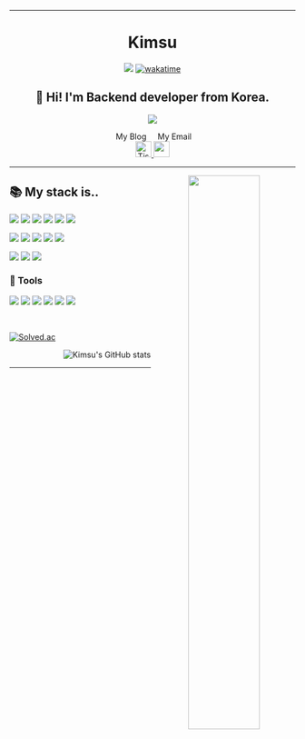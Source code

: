 ---

<div align="center">
  
  # Kimsu

 <a href="https://solved.ac/kims10"><img src="http://mazassumnida.wtf/api/mini/generate_badge?boj=kims10"/></a>
[![wakatime](https://wakatime.com/badge/user/4c81871e-e1fa-4adb-b02e-cf6d0a0a5a63.svg)](https://wakatime.com/@4c81871e-e1fa-4adb-b02e-cf6d0a0a5a63)

 ## 👋 Hi!  I'm Backend developer from Korea.

<img src="https://media2.giphy.com/media/fWtJrVD5I2WIJRmfAw/giphy.gif?cid=ecf05e47vpcuud5vj2hsfg6byui8objlpsrie5n6j7w127nr&ep=v1_gifs_related&rid=giphy.gif&ct=g">


<div align: center">

&nbsp;My Blog &nbsp;  &nbsp; My Email
<br/>
<a href="https://gerede.tistory.com"> <img src="https://img.shields.io/badge/-tistory-FF9A00?style=flat&logo=tistory&logoColor=white&link=https://gerede.tistory.com" height="28" alt="Tistory Badge" /> </a> <img src="https://img.shields.io/badge/-gmail-EA4335?style=flat&logo=gmail&logoColor=white&link=betnwjd25@gmail.com" height="28" /></a>

</div>

 ---

  <img align="right" width="50%" src="https://github-readme-stats.vercel.app/api/top-langs/?username=Kimsu10&layout=donut&langs_count=5&theme=gruvbox"/>


</div>

## 📚 My stack is..


![](https://img.shields.io/badge/-JavaScript-yellow?style=flat&logo=JavaScript&logoColor=white)
![](https://img.shields.io/badge/-NodeJs-339933?style=flat&logo=Node.js&logoColor=white)
![](https://img.shields.io/badge/-MySQL-4479A1?style=flat&logo=MySQL&logoColor=white)
![](https://img.shields.io/badge/-MongoDB-47A248?style=flat&logo=MongoDB&logoColor=white)
![](https://img.shields.io/badge/-TypeScript-3178C6?style=flat&logo=TypeScript&logoColor=white)
![](https://img.shields.io/badge/-NestJs-E0234E?style=flat&logo=GitHub&logoColor=white)

![](https://img.shields.io/badge/-Html5-%23E34F26?style=flat&logo=HTML5&logoColor=white)
![](https://img.shields.io/badge/-CSS-blue?style=flat&logo=CSS3&logoColor=white)
![](https://img.shields.io/badge/-React-61DAFB?style=flat&logo=React&logoColor=white)
![](https://img.shields.io/badge/Sass-CC6699?style=flat&logo=sass&logoColor=fff)
![](https://img.shields.io/badge/styledcomponent-DB7093?flat&logo=styled-components&logoColor=white)

![](https://img.shields.io/badge/-amazons3-569A31?style=flat&logo=amazons3&logoColor=white)
![](https://img.shields.io/badge/-Git-orange?style=flat&logo=Git&logoColor=white)
![](https://img.shields.io/badge/-GitHub-black?style=flat&logo=GitHub&logoColor=white)

### 🔧 Tools

![](https://img.shields.io/badge/Notion-000000?style=flat-square&logo=notion&logoColor=white)
![](https://img.shields.io/badge/Slack-4A154B?style=flat-square&logo=slack&logoColor=white)
![](https://img.shields.io/badge/Trello-0052CC?style=flat-square&logo=trello&logoColor=white)
![](https://img.shields.io/badge/-postman-FF6C37?style=flat&logo=postman&logoColor=white)
![](https://img.shields.io/badge/-gitbook-3884FF?style=flat&logo=gitbook&logoColor=white)
![](https://img.shields.io/badge/bitbucket-0052CC?style=flat-square&logo=bitbucket&logoColor=white)



<br>



<div align="left">
  
[![Solved.ac
](http://mazassumnida.wtf/api/v2/generate_badge?boj=kims10)](https://solved.ac/kims10)<br />

</div>

<div align="right">
  
![Kimsu's GitHub stats](https://github-readme-stats.vercel.app/api?username=Kimsu10&rank_icon=github&theme=slateorange&hide_border=true") 
 
</div>
  
 ---

<!--
**Kimsu10/Kimsu10** is a ✨ _special_ ✨ repository because its `README.md` (this file) appears on your GitHub profile.
달리기
 <img align="center" height="60" src="https://64.media.tumblr.com/6a004610b49fc88e39955634f014f52b/05d68f1f5a0c4f1d-e5/s400x600/ced28f2eb16a5c187a063bc0a78441e495d3c0e1.gifv">  currently, I'm studying the frontend because I want to send better data.

미코
<br/>
<img src="https://steamuserimages-a.akamaihd.net/ugc/1811020040248203734/C152DC4597B85BE699D7482384A5D0238B2A9F06/?imw=637&imh=358&ima=fit&impolicy=Letterbox&imcolor=%23000000&letterbox=true">

Here are some ideas to get you started:

- 🔭 I’m currently working on ...
- 🌱 I’m currently learning ...
- 👯 I’m looking to collaborate on ...
- 🤔 I’m looking for help with ...
- 💬 Ask me about ...
- 📫 How to reach me: ...
- 😄 Pronouns: ...
- ⚡ Fun fact: ...


<a href="https://github.com/Kimsu10"><img align="center" style="height:180px" src="https://github-readme-stats-git-master-kimsu10.vercel.app/api?username=Kimsu10&show_icons=true&theme=slateorange&hide_border=true"></a>
Views
<a href="https://www.youtube.com/watch?v=ZxZ1I1yTCUI&ab_channel=Joshwin"> 
<img src="https://profile-counter.glitch.me/Kimsu10/count.svg" alt="Kimsu10" />
</a>
<a href="https://github.com/Kimsu10"><img align="center" style="height:180px" src="https://github-readme-stats-git-master-kimsu10.vercel.app/api/top-langs/?username=Kimsu10&layout=compact&theme=slateorange&hide_border=true" /></a> 
